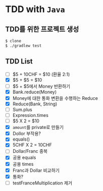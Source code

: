 # TDD with `Java`

## TDD를 위한 프로젝트 생성

```bash
$ clone 
$ ./gradlew test

```

## TDD List

- [ ]  $5 + 10CHF = $10 (환율 2:1)
- [X]  $5 + $5 = $10
- [ ]  $5 + $5에서 Money 반환하기
- [X]  Bank.reduce(Money)
- [X]  Money에 대한 통화 변환을 수행하는 Reduce
- [X]  Reduce(Bank, String)
- [ ]  Sum.plus
- [ ]  Expression.times
- [ ]  $5 X 2 = $10
- [X]  `amount`를 private로 만들기
- [X]  Dollor 부작용?
- [X]  equals()
- [X]  5CHF X 2 = 10CHF
- [ ]  Dollar/Franc 중복
- [X]  공용 equals
- [X]  공용 times
- [X]  Franc과 Dollar 비교하기
- [X]  통화?
- [ ]  testFranceMultiplication 제거
